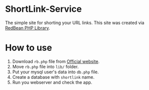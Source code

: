 # ShortLink-Service
The simple site for shorting your URL links. This site was created via [RedBean PHP Library](https://www.redbeanphp.com/index.php).
# How to use
1. Download ``rb.php`` file from [Official website](https://www.redbeanphp.com/index.php?p=/download).
2. Move ``rb.php`` file into ``lib/`` folder.
3. Put your mysql user's data into ``db.php`` file.
4. Create a database with ``shortlink`` name.
5. Run you webserver and check the app.
